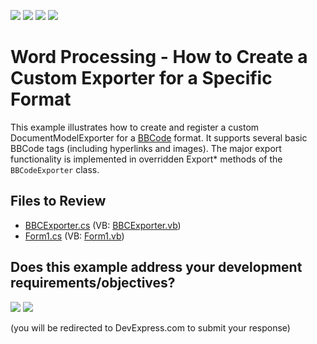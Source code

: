 <!-- default badges list -->
![](https://img.shields.io/endpoint?url=https://codecentral.devexpress.com/api/v1/VersionRange/128609573/23.2.3%2B)
[![](https://img.shields.io/badge/Open_in_DevExpress_Support_Center-FF7200?style=flat-square&logo=DevExpress&logoColor=white)](https://supportcenter.devexpress.com/ticket/details/E3453)
[![](https://img.shields.io/badge/📖_How_to_use_DevExpress_Examples-e9f6fc?style=flat-square)](https://docs.devexpress.com/GeneralInformation/403183)
[![](https://img.shields.io/badge/💬_Leave_Feedback-feecdd?style=flat-square)](#does-this-example-address-your-development-requirementsobjectives)
<!-- default badges end -->

# Word Processing - How to Create a Custom Exporter for a Specific Format

This example illustrates how to create and register a custom DocumentModelExporter for a [BBCode](http://www.bbcode.org/) format. It supports several basic BBCode tags (including hyperlinks and images). The major export functionality is implemented in overridden Export* methods of the `BBCodeExporter` class.

## Files to Review

* [BBCExporter.cs](./CS/BBCExporter.cs) (VB: [BBCExporter.vb](./VB/BBCExporter.vb))
* [Form1.cs](./CS/Form1.cs) (VB: [Form1.vb](./VB/Form1.vb))
<!-- feedback -->
## Does this example address your development requirements/objectives?

[<img src="https://www.devexpress.com/support/examples/i/yes-button.svg"/>](https://www.devexpress.com/support/examples/survey.xml?utm_source=github&utm_campaign=word-processing-create-a-custom-format-exporter&~~~was_helpful=yes) [<img src="https://www.devexpress.com/support/examples/i/no-button.svg"/>](https://www.devexpress.com/support/examples/survey.xml?utm_source=github&utm_campaign=word-processing-create-a-custom-format-exporter&~~~was_helpful=no)

(you will be redirected to DevExpress.com to submit your response)
<!-- feedback end -->
